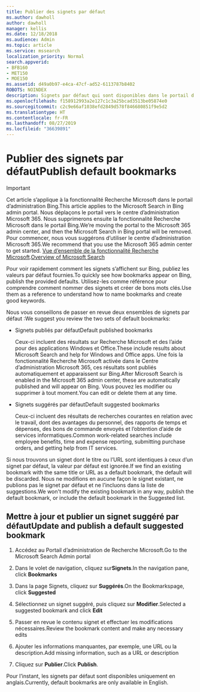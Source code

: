 ```yaml
---
title: Publier des signets par défaut
ms.author: dawholl
author: dawholl
manager: kellis
ms.date: 12/18/2018
ms.audience: Admin
ms.topic: article
ms.service: mssearch
localization_priority: Normal
search.appverid:
- BFB160
- MET150
- MOE150
ms.assetid: d49a0b97-e4ca-47cf-ad52-6113787b8402
ROBOTS: NOINDEX
description: Signets par défaut qui sont disponibles dans le portail d’administration de Recherche Microsoft
ms.openlocfilehash: f158912993a2e127c1c3a25bcad3513be05874e0
ms.sourcegitcommit: c2c9e66af1038efd2849d578f846680851f9e5d2
ms.translationtype: HT
ms.contentlocale: fr-FR
ms.lasthandoff: 08/27/2019
ms.locfileid: "36639891"
---
```

# <a name="publish-default-bookmarks"></a><span data-ttu-id="f0e90-103">Publier des signets par défaut</span><span class="sxs-lookup"><span data-stu-id="f0e90-103">Publish default bookmarks</span></span>

> [!IMPORTANT]
> <span data-ttu-id="f0e90-104">Cet article s’applique à la fonctionnalité Recherche Microsoft dans le portail d’administration Bing.</span><span class="sxs-lookup"><span data-stu-id="f0e90-104">This article applies to the Microsoft Search in Bing admin portal.</span></span> <span data-ttu-id="f0e90-105">Nous déplaçons le portail vers le centre d’administration Microsoft 365. Nous supprimerons ensuite la fonctionnalité Recherche Microsoft dans le portail Bing.</span><span class="sxs-lookup"><span data-stu-id="f0e90-105">We’re moving the portal to the Microsoft 365 admin center, and then the Microsoft Search in Bing portal will be removed.</span></span> <span data-ttu-id="f0e90-106">Pour commencer, nous vous suggérons d’utiliser le centre d’administration Microsoft 365.</span><span class="sxs-lookup"><span data-stu-id="f0e90-106">We recommend that you use the Microsoft 365 admin center to get started.</span></span> <span data-ttu-id="f0e90-107">[Vue d’ensemble de la fonctionnalité Recherche Microsoft](overview-microsoft-search.md).</span><span class="sxs-lookup"><span data-stu-id="f0e90-107">[Overview of Microsoft Search](overview-microsoft-search.md)</span></span>

<span data-ttu-id="f0e90-108">Pour voir rapidement comment les signets s’affichent sur Bing, publiez les valeurs par défaut fournies.</span><span class="sxs-lookup"><span data-stu-id="f0e90-108">To quickly see how bookmarks appear on Bing, publish the provided defaults.</span></span> <span data-ttu-id="f0e90-109">Utilisez-les comme référence pour comprendre comment nommer des signets et créer de bons mots clés.</span><span class="sxs-lookup"><span data-stu-id="f0e90-109">Use them as a reference to understand how to name bookmarks and create good keywords.</span></span>
  
<span data-ttu-id="f0e90-110">Nous vous conseillons de passer en revue deux ensembles de signets par défaut :</span><span class="sxs-lookup"><span data-stu-id="f0e90-110">We suggest you review the two sets of default bookmarks:</span></span>
  
- <span data-ttu-id="f0e90-111">Signets publiés par défaut</span><span class="sxs-lookup"><span data-stu-id="f0e90-111">Default published bookmarks</span></span>
    
    <span data-ttu-id="f0e90-112">Ceux-ci incluent des résultats sur Recherche Microsoft et des l’aide pour des applications Windows et Office.</span><span class="sxs-lookup"><span data-stu-id="f0e90-112">These include results about Microsoft Search and help for Windows and Office apps.</span></span> <span data-ttu-id="f0e90-113">Une fois la fonctionnalité Recherche Microsoft activée dans le Centre d’administration Microsoft 365, ces résultats sont publiés automatiquement et apparaissent sur Bing.</span><span class="sxs-lookup"><span data-stu-id="f0e90-113">After Microsoft Search is enabled in the Microsoft 365 admin center, these are automatically published and will appear on Bing.</span></span> <span data-ttu-id="f0e90-114">Vous pouvez les modifier ou supprimer à tout moment.</span><span class="sxs-lookup"><span data-stu-id="f0e90-114">You can edit or delete them at any time.</span></span>
    
- <span data-ttu-id="f0e90-115">Signets suggérés par défaut</span><span class="sxs-lookup"><span data-stu-id="f0e90-115">Default suggested bookmarks</span></span>
    
    <span data-ttu-id="f0e90-116">Ceux-ci incluent des résultats de recherches courantes en relation avec le travail, dont des avantages du personnel, des rapports de temps et dépenses, des bons de commande envoyés et l’obtention d’aide de services informatiques.</span><span class="sxs-lookup"><span data-stu-id="f0e90-116">Common work-related searches include employee benefits, time and expense reporting, submitting purchase orders, and getting help from IT services.</span></span>
    
<span data-ttu-id="f0e90-117">Si nous trouvons un signet dont le titre ou l’URL sont identiques à ceux d’un signet par défaut, la valeur par défaut est ignorée.</span><span class="sxs-lookup"><span data-stu-id="f0e90-117">If we find an existing bookmark with the same title or URL as a default bookmark, the default will be discarded.</span></span> <span data-ttu-id="f0e90-118">Nous ne modifions en aucune façon le signet existant, ne publions pas le signet par défaut et ne l’incluons dans la liste de suggestions.</span><span class="sxs-lookup"><span data-stu-id="f0e90-118">We won't modify the existing bookmark in any way, publish the default bookmark, or include the default bookmark in the Suggested list.</span></span>
  
## <a name="update-and-publish-a-default-suggested-bookmark"></a><span data-ttu-id="f0e90-119">Mettre à jour et publier un signet suggéré par défaut</span><span class="sxs-lookup"><span data-stu-id="f0e90-119">Update and publish a default suggested bookmark</span></span>

1. <span data-ttu-id="f0e90-120">Accédez au Portail d’administration de Recherche Microsoft.</span><span class="sxs-lookup"><span data-stu-id="f0e90-120">Go to the Microsoft Search Admin portal</span></span>
    
2. <span data-ttu-id="f0e90-121">Dans le volet de navigation, cliquez sur**Signets**.</span><span class="sxs-lookup"><span data-stu-id="f0e90-121">In the navigation pane, click **Bookmarks**</span></span>
    
3. <span data-ttu-id="f0e90-122">Dans la page Signets, cliquez sur **Suggérés**.</span><span class="sxs-lookup"><span data-stu-id="f0e90-122">On the Bookmarkspage, click **Suggested**</span></span>
    
4. <span data-ttu-id="f0e90-123">Sélectionnez un signet suggéré, puis cliquez sur **Modifier**.</span><span class="sxs-lookup"><span data-stu-id="f0e90-123">Selected a suggested bookmark and click **Edit**</span></span>
    
5. <span data-ttu-id="f0e90-124">Passer en revue le contenu signet et effectuer les modifications nécessaires.</span><span class="sxs-lookup"><span data-stu-id="f0e90-124">Review the bookmark content and make any necessary edits</span></span>
    
6. <span data-ttu-id="f0e90-125">Ajouter les informations manquantes, par exemple, une URL ou la description.</span><span class="sxs-lookup"><span data-stu-id="f0e90-125">Add missing information, such as a URL or description</span></span>
    
7. <span data-ttu-id="f0e90-126">Cliquez sur **Publier**.</span><span class="sxs-lookup"><span data-stu-id="f0e90-126">Click **Publish**.</span></span>
    
<span data-ttu-id="f0e90-127">Pour l’instant, les signets par défaut sont disponibles uniquement en anglais.</span><span class="sxs-lookup"><span data-stu-id="f0e90-127">Currently, default bookmarks are only available in English.</span></span> 

  

